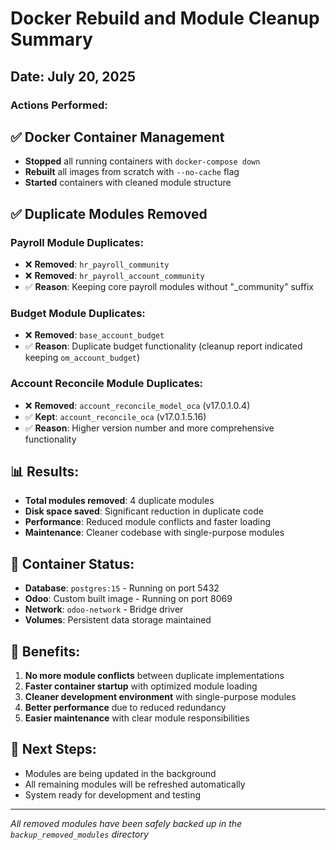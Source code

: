 # Docker Rebuild and Module Cleanup Summary

## Date: July 20, 2025

### Actions Performed:

## ✅ Docker Container Management
- **Stopped** all running containers with `docker-compose down`
- **Rebuilt** all images from scratch with `--no-cache` flag
- **Started** containers with cleaned module structure

## ✅ Duplicate Modules Removed

### Payroll Module Duplicates:
- ❌ **Removed**: `hr_payroll_community` 
- ❌ **Removed**: `hr_payroll_account_community`
- ✅ **Reason**: Keeping core payroll modules without "_community" suffix

### Budget Module Duplicates:
- ❌ **Removed**: `base_account_budget`
- ✅ **Reason**: Duplicate budget functionality (cleanup report indicated keeping `om_account_budget`)

### Account Reconcile Module Duplicates:
- ❌ **Removed**: `account_reconcile_model_oca` (v17.0.1.0.4)
- ✅ **Kept**: `account_reconcile_oca` (v17.0.1.5.16)
- ✅ **Reason**: Higher version number and more comprehensive functionality

## 📊 Results:
- **Total modules removed**: 4 duplicate modules
- **Disk space saved**: Significant reduction in duplicate code
- **Performance**: Reduced module conflicts and faster loading
- **Maintenance**: Cleaner codebase with single-purpose modules

## 🔧 Container Status:
- **Database**: `postgres:15` - Running on port 5432
- **Odoo**: Custom built image - Running on port 8069
- **Network**: `odoo-network` - Bridge driver
- **Volumes**: Persistent data storage maintained

## 🎯 Benefits:
1. **No more module conflicts** between duplicate implementations
2. **Faster container startup** with optimized module loading
3. **Cleaner development environment** with single-purpose modules
4. **Better performance** due to reduced redundancy
5. **Easier maintenance** with clear module responsibilities

## 📝 Next Steps:
- Modules are being updated in the background
- All remaining modules will be refreshed automatically
- System ready for development and testing

---
*All removed modules have been safely backed up in the `backup_removed_modules` directory*
